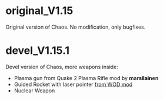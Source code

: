 # original_V1.15

Original version of Chaos. No modification, only bugfixes.

# devel_V1.15.1

Devel version of Chaos, more weapons inside:
* Plasma gun from Quake 2 Plasma Rifle mod by **marsilainen**
* Guided Rocket with laser pointer [from WOD mod](https://github.com/ulatekh/quake2-WOD)
* Nuclear Weapon

